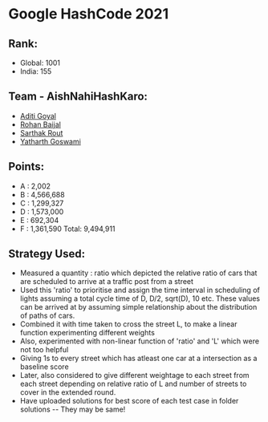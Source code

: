 # Google HashCode 2021

## Rank:
- Global: 1001
- India: 155

## Team - AishNahiHashKaro:
- [Aditi Goyal](https://www.linkedin.com/in/aditi-goyal-8934641b4/)
- [Rohan Baijal](https://github.com/rohanblueboybaijal)
- [Sarthak Rout](https://github.com/SarthakRout)
- [Yatharth Goswami](https://github.com/yatharth0610)

## Points:
- A : 2,002
- B : 4,566,688
- C : 1,299,327
- D : 1,573,000
- E : 692,304
- F : 1,361,590
Total: 9,494,911

## Strategy Used:
- Measured a quantity : ratio which depicted the relative ratio of cars that are scheduled to arrive at a traffic post from a street
- Used this 'ratio' to prioritise and assign the time interval in scheduling of lights assuming a total cycle time of D, D/2, sqrt(D), 10 etc. These values can be arrived at by assuming simple relationship about the distribution of paths of cars.
- Combined it with time taken to cross the street L, to make a linear function experimenting different weights
- Also, experimented with non-linear function of 'ratio' and 'L' which were not too helpful
- Giving 1s to every street which has atleast one car at a intersection as a baseline score
- Later, also considered to give different weightage to each street from each street depending on relative ratio of L and number of streets to cover in the extended round.
- Have uploaded solutions for best score of each test case in folder solutions -- They may be same!
